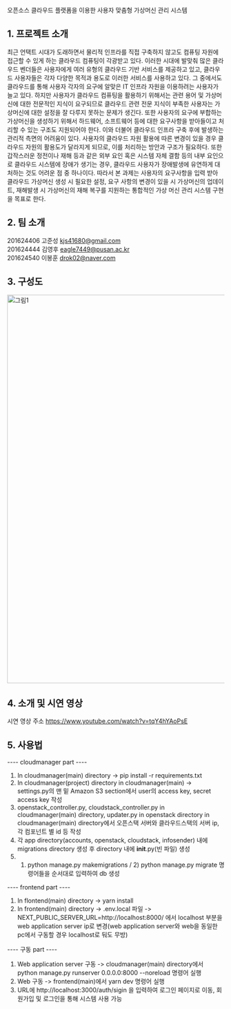 오픈소스 클라우드 플랫폼을 이용한 사용자 맞춤형 가상머신 관리 시스템
## 1. 프로젝트 소개

최근 언택트 시대가 도래하면서 물리적 인프라를 직접 구축하지 않고도 컴퓨팅 자원에 접근할 수 있게 하는 클라우드 컴퓨팅이 각광받고 있다. 이러한 시대에 발맞춰 많은 클라우드 벤더들은 사용자에게 여러 유형의 클라우드 기반 서비스를 제공하고 있고, 클라우드 사용자들은 각자 다양한 목적과 용도로 이러한 서비스를 사용하고 있다. 그 중에서도 클라우드를 통해 사용자 각자의 요구에 알맞은 IT 인프라 자원을 이용하려는 사용자가 늘고 있다. 
하지만 사용자가 클라우드 컴퓨팅을 활용하기 위해서는 관련 용어 및 가상머신에 대한 전문적인 지식이 요구되므로 클라우드 관련 전문 지식이 부족한 사용자는 가상머신에 대한 설정을 잘 다루지 못하는 문제가 생긴다. 또한 사용자의 요구에 부합하는 가상머신을 생성하기 위해서 하드웨어, 소프트웨어 등에 대한 요구사항을 받아들이고 처리할 수 있는 구조도 지원되어야 한다. 
이와 더불어 클라우드 인프라 구축 후에 발생하는 관리적 측면의 어려움이 있다. 사용자의 클라우드 자원 활용에 따른 변경이 있을 경우 클라우드 자원의 활용도가 달라지게 되므로, 이를 처리하는 방안과 구조가 필요하다. 또한 갑작스러운 정전이나 재해 등과 같은 외부 요인 혹은 시스템 자체 결함 등의 내부 요인으로 클라우드 시스템에 장애가 생기는 경우, 클라우드 사용자가 장애발생에 유연하게 대처하는 것도 어려운 점 중 하나이다. 
따라서 본 과제는 사용자의 요구사항을 입력 받아 클라우드 가상머신 생성 시 필요한 설정, 요구 사항의 변경이 있을 시 가상머신의 업데이트, 재해발생 시 가상머신의 재해 복구를 지원하는 통합적인 가상 머신 관리 시스템 구현을 목표로 한다.

## 2. 팀 소개

201624406 고준성 kjs41680@gmail.com <br/> 
201624444 김영후 eagle7449@pusan.ac.kr <br/> 
201624540 이봉훈 drok02@naver.com <br/> 

## 3. 구성도
<img width="900" alt="그림1" src="https://user-images.githubusercontent.com/65642745/195553816-083954dc-9469-4881-a65b-a867bc17d46a.png">

## 4. 소개 및 시연 영상 
 시연 영상 주소
  https://www.youtube.com/watch?v=tqY4hYAoPsE
   
   
## 5. 사용법
---- cloudmanager part ----
1. In cloudmanager(main) directory -> pip install -r requirements.txt
2. In cloudmanager(project) directory in cloudmanager(main) -> settings.py의 맨 밑 Amazon S3 section에서 user의 access key, secret access key 작성
3. openstack_controller.py, cloudstack_controller.py in cloudmanager(main) directory, updater.py in openstack directory in cloudmanager(main) directory에서 오픈스택 서버와 클라우드스택의 서버 ip, 각 컴포넌트 별 id 등 작성
4. 각 app directory(accounts, openstack, cloudstack, infosender) 내에 migrations directory 생성 후 directory 내에 __init__.py(빈 파일) 생성
5. 1) python manage.py makemigrations / 2) python manage.py migrate 명령어들을 순서대로 입력하여 db 생성

---- frontend part ----
1. In flontend(main) directory -> yarn install
2. In frontend(main) directory -> .env.local 파일 -> NEXT_PUBLIC_SERVER_URL=http://localhost:8000/ 에서 localhost 부분을 web application server ip로 변경(web application server와 web을 동일한 pc에서 구동할 경우 localhost로 둬도 무방)

---- 구동 part ----
1. Web application server 구동 -> cloudmanager(main) directory에서 python manage.py runserver 0.0.0.0:8000 --noreload 명령어 실행
2. Web 구동 -> frontend(main)에서 yarn dev 명령어 실행
3. URL에 http://localhost:3000/auth/sigin 을 입력하여 로그인 페이지로 이동, 회원가입 및 로그인을 통해 시스템 사용 가능
